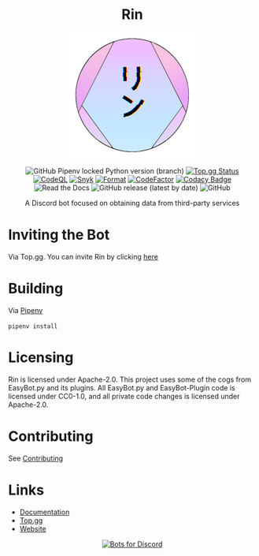 <div align=center>

# Rin

<img src="./assets/Rin Logo V4 (GitHub).png">

<br/>

![GitHub Pipenv locked Python version (branch)](https://img.shields.io/github/pipenv/locked/python-version/No767/Rin/dev?label=Python&logo=python&logoColor=white) [![Top.gg Status](https://top.gg/api/widget/status/865883525932253184.png)](https://top.gg/bot/865883525932253184) 
[![CodeQL](https://github.com/No767/Rin/actions/workflows/codeql-analysis.yml/badge.svg?branch=dev)](https://github.com/No767/Rin/actions/workflows/codeql-analysis.yml) [![Snyk](https://github.com/No767/Rin/actions/workflows/snyk.yml/badge.svg?branch=dev)](https://github.com/No767/Rin/actions/workflows/snyk.yml) [![Format](https://github.com/No767/Rin/actions/workflows/format.yml/badge.svg?branch=dev)](https://github.com/No767/Rin/actions/workflows/format.yml)
[![CodeFactor](https://www.codefactor.io/repository/github/no767/rin/badge)](https://www.codefactor.io/repository/github/no767/rin) [![Codacy Badge](https://app.codacy.com/project/badge/Grade/ec2cf4ceacc746b3a4570d324c843a4b)](https://www.codacy.com/gh/No767/Rin/dashboard?utm_source=github.com&amp;utm_medium=referral&amp;utm_content=No767/Rin&amp;utm_campaign=Badge_Grade) ![Read the Docs](https://img.shields.io/readthedocs/rin-docs?logo=read-the-docs) ![GitHub release (latest by date)](https://img.shields.io/github/v/release/No767/Rin?label=Release&logo=github) ![GitHub](https://img.shields.io/github/license/No767/Rin?label=License&logo=github)

A Discord bot focused on obtaining data from third-party services

<div align=left>

# Inviting the Bot

Via Top.gg. You can invite Rin by clicking [here](https://top.gg/bot/865883525932253184/invite)

# Building

Via [Pipenv](https://pipenv.pypa.io/en/latest/)

`pipenv install`

# Licensing

Rin is licensed under Apache-2.0. This project uses some of the cogs from EasyBot.py and its plugins. All EasyBot.py and EasyBot-Plugin code is licensed under CC0-1.0, and all private code changes is licensed under Apache-2.0. 

# Contributing

See [Contributing](https://github.com/No767/Rin/blob/master/Community/contributing.md)

# Links 

- [Documentation](https://rin-docs.readthedocs.io/en/latest/)
- [Top.gg](https://top.gg/bot/865883525932253184)
- [Website](https://rinbot.live)


<div align=center>
    
 [![Bots for Discord](https://discords.com/bots/api/bot/865883525932253184/widget)](https://discords.com/bots/bots/865883525932253184)
  
    
</div>
